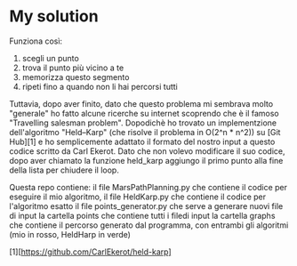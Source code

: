 # My solution

Funziona così:
1) scegli un punto
2) trova il punto più vicino a te
3) memorizza questo segmento
4) ripeti fino a quando non li hai percorsi tutti

Tuttavia, dopo aver finito, dato che questo problema mi sembrava molto "generale" ho fatto alcune ricerche su internet scoprendo che è il famoso "Travelling salesman problem". Dopodichè ho trovato un implementzione dell'algoritmo "Held–Karp" (che risolve il problema in O(2^n * n^2)) su [Git Hub][1]  e ho semplicemente adattato il formato del nostro input a questo codice scritto da Carl Ekerot. Dato che non volevo modificare il suo codice, dopo aver chiamato la funzione held_karp aggiungo il primo punto alla fine della lista per chiudere il loop.

Questa repo contiene:
il file MarsPathPlanning.py che contiene il codice per eseguire il mio algoritmo,
il file HeldKarp.py che contiene il codice per l'algoritmo esatto
il file points_generator.py che serve a generare nuovi file di input
la cartella points che contiene tutti i filedi input
la cartella graphs che contiene il percorso generato dal programma, con entrambi gli algoritmi (mio in rosso, HeldHarp in verde)

[1][https://github.com/CarlEkerot/held-karp]
